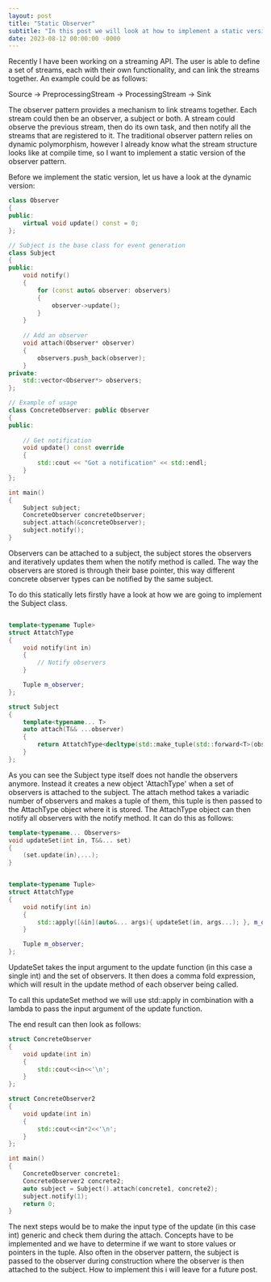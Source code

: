 ```yaml
---
layout: post
title: "Static Observer"
subtitle: "In this post we will look at how to implement a static version of the Observer pattern"
date: 2023-08-12 00:00:00 -0000
---
```


Recently I have been working on a streaming API. The user is able to define a set of streams, each with their own functionality, and can link the streams together. 
An example could be as follows: 

Source -> PreprocessingStream -> ProcessingStream -> Sink

The observer pattern provides a mechanism to link streams together. Each stream could then be an observer, a subject or both. A stream could observe the previous stream, then do its own task, and then notify all the streams that are registered to it. 
The traditional observer pattern relies on dynamic polymorphism, however I already know what the stream structure looks like at compile time, so I want to implement a static version of the observer pattern.

Before we implement the static version, let us have a look at the dynamic version:
```cpp
class Observer
{ 
public:
    virtual void update() const = 0;
};

// Subject is the base class for event generation
class Subject
{
public:
    void notify()
    {
        for (const auto& observer: observers) 
        {
            observer->update();
        }
    }
  
    // Add an observer
    void attach(Observer* observer) 
    {
        observers.push_back(observer);
    }
private:
    std::vector<Observer*> observers;
};

// Example of usage
class ConcreteObserver: public Observer
{
public:
  
    // Get notification
    void update() const override
    {
        std::cout << "Got a notification" << std::endl;
    }
};

int main() 
{
    Subject subject;
    ConcreteObserver concreteObserver;
    subject.attach(&concreteObserver);
    subject.notify();
}
```
Observers can be attached to a subject, the subject stores the observers and iteratively  updates them when the notify method is called. The way the observers are stored is through their base pointer, this way different concrete observer types can be notified by the same subject. 

To do this statically lets firstly have a look at how we are going to implement the Subject class. 

```cpp

template<typename Tuple>
struct AttatchType
{
    void notify(int in)
    {
        // Notify observers
    }

    Tuple m_observer;
};

struct Subject
{
    template<typename... T>
    auto attach(T&& ...observer)
    {
        return AttatchType<decltype(std::make_tuple(std::forward<T>(observer)...))>{std::make_tuple(std::forward<T>(observer)...)};
    }
};
```

As you can see the Subject type itself does not handle the observers anymore. Instead it creates a new object 'AttachType' when a set of observers is attached to the subject. 
The attach method takes a variadic number of observers and makes a tuple of them, this tuple is then passed to the AttachType object where it is stored.
The AttachType object can then notify all observers with the notify method. It can do this as follows:

```cpp
template<typename... Observers>
void updateSet(int in, T&&... set)
{
    (set.update(in),...);
}


template<typename Tuple>
struct AttatchType
{
    void notify(int in)
    {
        std::apply([&in](auto&... args){ updateSet(in, args...); }, m_observer);
    }

    Tuple m_observer;
};
```
UpdateSet takes the input argument to the update function (in this case a single int) and the set of observers. It then does a comma fold expression, which will result in the update method of each observer being called.

To call this updateSet method we will use std::apply in combination with a lambda to pass the input argument of the update function.

The end result can then look as follows:
```cpp
struct ConcreteObserver
{
    void update(int in)
    {
        std::cout<<in<<'\n';
    }
};

struct ConcreteObserver2
{
    void update(int in)
    {
        std::cout<<in*2<<'\n';
    }
};

int main()
{
    ConcreteObserver concrete1;
    ConcreteObserver2 concrete2;
    auto subject = Subject().attach(concrete1, concrete2);
    subject.notify(1);
    return 0;
}
```

The next steps would be to make the input type of the update (in this case int) generic and check them during the attach. Concepts have to be implemented and we have to determine if we want to store values or pointers in the tuple.
Also often in the observer pattern, the subject is passed to the observer during construction where the observer is then attached to the subject. How to implement this i will leave for a future post.
